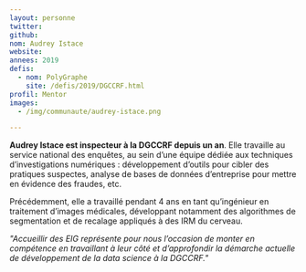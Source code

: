 ```yaml
---
layout: personne
twitter: 
github: 
nom: Audrey Istace
website:
annees: 2019
defis: 
  - nom: PolyGraphe
    site: /defis/2019/DGCCRF.html
profil: Mentor
images:
  - /img/communaute/audrey-istace.png

---
```


**Audrey Istace est inspecteur à la DGCCRF depuis un an**. Elle travaille au service national des enquêtes, au sein d’une équipe dédiée aux techniques d’investigations numériques : développement d’outils pour cibler des pratiques suspectes, analyse de bases de données d’entreprise pour mettre en évidence des fraudes, etc. 

Précédemment, elle a travaillé pendant 4 ans en tant qu’ingénieur en traitement d’images médicales, développant notamment des algorithmes de segmentation et de recalage appliqués à des IRM du cerveau.

_"Accueillir des EIG représente pour nous l’occasion de monter en compétence en travaillant à leur côté et d’approfondir la démarche actuelle de développement de la data science à la DGCCRF."_

